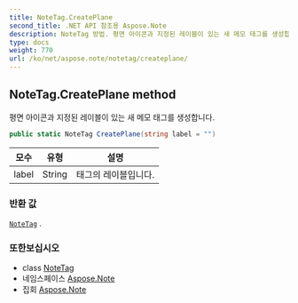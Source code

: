 ```yaml
---
title: NoteTag.CreatePlane
second_title: .NET API 참조용 Aspose.Note
description: NoteTag 방법. 평면 아이콘과 지정된 레이블이 있는 새 메모 태그를 생성합니다.
type: docs
weight: 770
url: /ko/net/aspose.note/notetag/createplane/
---
```

## NoteTag.CreatePlane method

평면 아이콘과 지정된 레이블이 있는 새 메모 태그를 생성합니다.

```csharp
public static NoteTag CreatePlane(string label = "")
```

| 모수 | 유형 | 설명 |
| --- | --- | --- |
| label | String | 태그의 레이블입니다. |

### 반환 값

[`NoteTag`](../) .

### 또한보십시오

* class [NoteTag](../)
* 네임스페이스 [Aspose.Note](../../notetag/)
* 집회 [Aspose.Note](../../../)


